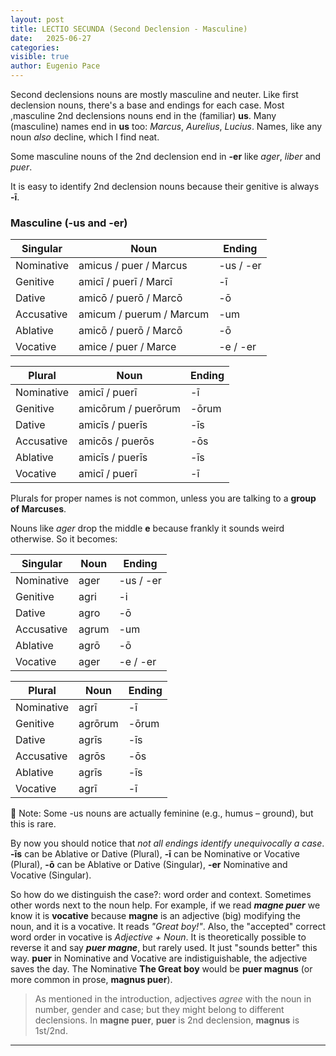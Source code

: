 ```yaml
---
layout: post
title: LECTIO SECUNDA (Second Declension - Masculine)
date:   2025-06-27
categories:
visible: true
author: Eugenio Pace
---
```


Second declensions nouns are mostly masculine and neuter. Like first declension nouns, there's a base and endings for each case. Most ,masculine 2nd declensions nouns end in the (familiar) **us**. Many (masculine) names end in **us** too: _Marcus_, _Aurelius_, _Lucius_. Names, like any noun _also_ decline, which I find neat.

Some masculine nouns of the 2nd declension end in **-er** like _ager_, _liber_ and _puer_. 

It is easy to identify 2nd declension nouns because their genitive is always **-ī**.

### Masculine (-us and -er)

|Singular|Noun|Ending|
|--------|------|------|
|Nominative     |amicus / puer / Marcus  | -us / -er |
|Genitive       |amicī / puerī / Marcī | -ī   |
|Dative         |amicō / puerō / Marcō   | -ō   |
|Accusative     |amicum / puerum / Marcum   | -um  |
|Ablative       |amicō / puerō /  Marcō    | -ō   |
|Vocative       |amice / puer / Marce     | -e / -er |

|Plural|Noun|Ending|
|--------|------|------|
|Nominative     |amicī / puerī          | -ī   |
|Genitive       |amicōrum / puerōrum    | -ōrum  |
|Dative         |amicīs / puerīs        | -īs  |
|Accusative     |amicōs / puerōs        | -ōs  |
|Ablative       |amicīs / puerīs        | -īs   |
|Vocative       |amicī / puerī          | -ī  |

Plurals for proper names is not common, unless you are talking to a **group of Marcuses**.

Nouns like _ager_ drop the middle **e** because frankly it sounds weird otherwise. So it becomes:

|Singular|Noun|Ending|
|--------|------|------|
|Nominative     |ager               | -us / -er |
|Genitive       |agri               | -i   |
|Dative         |agro               | -ō   |
|Accusative     |agrum              | -um  |
|Ablative       |agrō               | -ō   |
|Vocative       |ager               | -e / -er |

|Plural|Noun|Ending|
|--------|------|------|
|Nominative     |agrī          | -ī   |
|Genitive       |agrōrum    | -ōrum  |
|Dative         |agrīs | -īs  |
|Accusative     |agrōs | -ōs  |
|Ablative       |agrīs | -īs   |
|Vocative       |agrī  | -ī  |

📌 Note: Some -us nouns are actually feminine (e.g., humus – ground), but this is rare.

By now you should notice that _not all endings identify unequivocally a case_. **-īs** can be Ablative or Dative (Plural), **-ī** can be Nominative or Vocative (Plural), **-ō** can be Ablative or Dative (Singular), **-er** Nominative and Vocative (Singular).

So how do we distinguish the case?: word order and context. Sometimes other words next to the noun help. For example, if we read **_magne puer_** we know it is **vocative** because **magne** is an adjective (big) modifying the noun, and it is a vocative. It reads _"Great boy!"_. Also, the "accepted" correct word order in vocative is _Adjective + Noun_. It is theoretically possible to reverse it and say **_puer magne_**, but rarely used. It just "sounds better" this way. **puer** in Nominative and Vocative are indistiguishable, the adjective saves the day. The Nominative **The Great boy** would be **puer magnus** (or more common in prose, **magnus puer**).

> As mentioned in the introduction, adjectives *agree* with the noun in number, gender and case; but they might belong to different declensions. In **magne puer**, **puer** is 2nd declension, **magnus** is 1st/2nd. 

---
